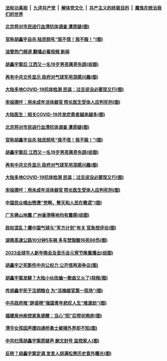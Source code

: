 ####  [法轮功真相](../../../../basic/blob/master/README.md?t=02081212) &nbsp;|&nbsp; [九评共产党](../../../../9ping.md/blob/master/README.md?t=02081212) &nbsp;|&nbsp; [解体党文化](../../../../jtdwh.md/blob/master/README.md?t=02081212)  &nbsp;|&nbsp; [共产主义的终极目的](../../../../gczydzjmd.md/blob/master/README.md?t=02081212) &nbsp;|&nbsp; [魔鬼在统治我们的世界](../../../../mgztzwmdsj.md/blob/master/README.md?t=02081212) 

#### [北京将对市民进行血清抗体调查 遭质疑(图)](../pages/p1/1028419.md?t=02081212) 

#### [官称胡鑫宇自杀 陆民怒吼“我不信！我不服！”(图)](../pages/p1/1028393.md?t=02081212) 

#### [油管热门频道 翻墙必看视频 新闻](http://129.146.143.75:81/youtube.html?02081212)

#### [胡鑫宇案后 江西又一名19岁男孩离奇失踪(组图)](../pages/p1/1028359.md?t=02081212) 

#### [再有中共文件显示 政府对气球军用深感兴趣(图)](../pages/p1/1028357.md?t=02081212) 

#### [大陆多地COVID-19抗体检测 民讽：过去说没必要现又行(图)](../pages/p1/1028351.md?t=02081212) 

#### [宋祖德吁：用未成年活体器官 院长医生受体人应判死刑(图)](../pages/p1/1028326.md?t=02081212) 

#### [大陆医生：相关COVID-19并发症患者越来越多(图)](../pages/p1/1028404.md?t=02081212) 

#### [北京将对市民进行血清抗体调查 遭质疑(图)](../pages/p1/1028419.md?t=02081212) 

#### [官称胡鑫宇自杀 陆民怒吼“我不信！我不服！”(图)](../pages/p1/1028393.md?t=02081212) 

#### [胡鑫宇案后 江西又一名19岁男孩离奇失踪(组图)](../pages/p1/1028359.md?t=02081212) 

#### [再有中共文件显示 政府对气球军用深感兴趣(图)](../pages/p1/1028357.md?t=02081212) 

#### [大陆多地COVID-19抗体检测 民讽：过去说没必要现又行(图)](../pages/p1/1028351.md?t=02081212) 

#### [宋祖德吁：用未成年活体器官 院长医生受体人应判死刑(图)](../pages/p1/1028326.md?t=02081212) 

#### [中国民众唱出愤懑“党啊，整天和人民在撒谎”(图)](../pages/p1/1028293.md?t=02081212) 

#### [广东佛山地震 广州香港等地均有震感(组图)](../pages/p1/1028267.md?t=02081212) 

#### [政权混乱？爆中国气球与“军方计划”有关 官急控评论(图)](../pages/p1/1028257.md?t=02081212) 

#### [湖南高速公路10分钟5车祸 多车焚毁酿16死66伤(图)](../pages/p1/1028242.md?t=02081212) 

#### [2023全球华人新年晚会及音乐会元宵节隆重播出(组图)](../pages/p1/1028222.md?t=02081212) 

#### [胡鑫宇之死斲伤中共公权力 公开信再添争议(图)](../pages/p1/1028211.md?t=02081212) 

#### [胡鑫宇案发酵？大陆小伙改编一歌曲又火了(视频/图)](../pages/p1/1028206.md?t=02081212) 

#### [传胡鑫宇死于注销粮仓 为“活摘器官第一现场”(图)](../pages/p1/1028205.md?t=02081212) 

#### [中共政府推“辟谣榜”强国青年悲叹人生“难渡劫”(图)](../pages/p1/1028202.md?t=02081212) 

#### [福建泉州疾控紧急提醒：当心“阳”后带状疱疹(图)](../pages/p1/1028181.md?t=02081212) 

#### [清华女孩因声援四通桥勇士被捕外界却不知(图)](../pages/p1/1028167.md?t=02081212) 

#### [中共扫荡胡鑫宇案质疑声 删文封号 监控家人(图)](../pages/p1/1028126.md?t=02081212) 

#### [反转？胡鑫宇案定调 发言人胡满松黑历史意外曝光(图)](../pages/p1/1028113.md?t=02081212) 

<img src='http://gfw-breaker.win/goodnews/indexes/p1.md' width='0px' height='0px'/>
